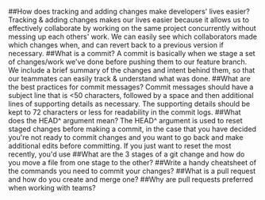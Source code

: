 ##How does tracking and adding changes make developers' lives easier?
  Tracking & adding changes makes our lives easier because it allows us to effectively collaborate by working on the same project concurrently without messing up each others' work. We can easily see which collaborators made which changes when, and can revert back to a previous version if necessary.
##What is a commit?
  A commit is basically when we stage a set of changes/work we've done before pushing them to our feature branch. We include a brief summary of the changes and intent behind them, so that our teammates can easily track & understand what was done.
##What are the best practices for commit messages?
  Commit messages should have a subject line that is <50 characters, followed by a space and then additional lines of supporting details as necessary. The supporting details should be kept to 72 characters or less for readability in the commit logs.
##What does the HEAD^ argument mean?
  The HEAD^ argument is used to reset staged changes before making a commit, in the case that you have decided you're not ready to commit changes and you want to go back and make additional edits before committing. If you just want to reset the most recently, you'd use
##What are the 3 stages of a git change and how do you move a file from one stage to the other?
##Write a handy cheatsheet of the commands you need to commit your changes?
##What is a pull request and how do you create and merge one?
##Why are pull requests preferred when working with teams?